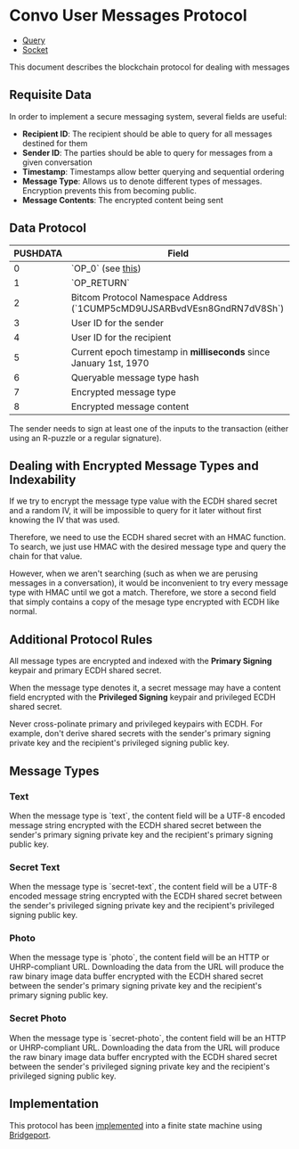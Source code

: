 # Convo User Messages Protocol

- [Query](./query)
- [Socket](./socket)

This document describes the blockchain protocol for dealing with messages

## Requisite Data

In order to implement a secure messaging system, several fields are useful:

- **Recipient ID**: The recipient should be able to query for all messages destined for them
- **Sender ID**: The parties should be able to query for messages from a given conversation
- **Timestamp**: Timestamps allow better querying and sequential ordering
- **Message Type**: Allows us to denote different types of messages. Encryption prevents this from becoming public.
- **Message Contents**: The encrypted content being sent

## Data Protocol

PUSHDATA | Field
---------|---------------------------------
0        | \`OP_0\` (see [this](https://bitcoinsv.io/2019/07/27/the-return-of-op_return-roadmap-to-genesis-part-4/))
1        | \`OP_RETURN\`
2        | Bitcom Protocol Namespace Address (\`1CUMP5cMD9UJSARBvdVEsn8GndRN7dV8Sh\`)
3        | User ID for the sender
4        | User ID for the recipient
5        | Current epoch timestamp in **milliseconds** since January 1st, 1970
6        | Queryable message type hash
7        | Encrypted message type
8        | Encrypted message content

The sender needs to sign at least one of the inputs to the transaction (either using an R-puzzle or a regular signature).

## Dealing with Encrypted Message Types and Indexability

If we try to encrypt the message type value with the ECDH shared secret and a random IV, it will be impossible to query for it later without first knowing the IV that was used.

Therefore, we need to use the ECDH shared secret with an HMAC function. To search, we just use HMAC with the desired message type and query the chain for that value.

However, when we aren't searching (such as when we are perusing messages in a conversation), it would be inconvenient to try every message type with HMAC until we got a match. Therefore, we store a second field that simply contains a copy of the mesage type encrypted with ECDH like normal.

## Additional Protocol Rules

All message types are encrypted and indexed with the **Primary Signing** keypair and primary ECDH shared secret.

When the message type denotes it, a secret message may have a content field encrypted with the **Privileged Signing** keypair and privileged ECDH shared secret.

Never cross-polinate primary and privileged keypairs with ECDH. For example, don't derive shared secrets with the sender's primary signing private key and the recipient's privileged signing public key.

## Message Types

### Text

When the message type is \`text\`, the content field will be a UTF-8 encoded message string encrypted with the ECDH shared secret between the sender's primary signing private key and the recipient's primary signing public key.

### Secret Text

When the message type is \`secret-text\`, the content field will be a UTF-8 encoded message string encrypted with the ECDH shared secret between the sender's privileged signing private key and the recipient's privileged signing public key.

### Photo

When the message type is \`photo\`, the content field will be an HTTP or UHRP-compliant URL. Downloading the data from the URL will produce the raw binary image data buffer encrypted with the ECDH shared secret between the sender's primary signing private key and the recipient's primary signing public key.

### Secret Photo

When the message type is \`secret-photo\`, the content field will be an HTTP or UHRP-compliant URL. Downloading the data from the URL will produce the raw binary image data buffer encrypted with the ECDH shared secret between the sender's privileged signing private key and the recipient's privileged signing public key.

## Implementation

This protocol has been [implemented](https://github.com/p2ppsr/convo-cump-bridge) into a finite state machine using [Bridgeport](https://bridgeport.babbage.systems).
